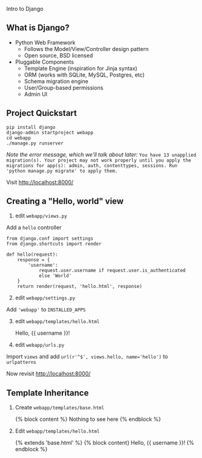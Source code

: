  Intro to Django 

## What is Django?

- Python Web Framework
    - Follows the Model/View/Controller design pattern
    - Open source, BSD licensed
- Pluggable Components
   - Template Engine (inspiration for Jinja syntax)
   - ORM (works with SQLite, MySQL, Postgres, etc)
   - Schema migration engine
   - User/Group-based permissions
   - Admin UI

## Project Quickstart

    pip install django
    django-admin startproject webapp
    cd webapp
    ./manage.py runserver

*Note the error message, which we'll talk about later:* `You have 13 unapplied migration(s). Your project may not work properly until you apply the migrations for app(s): admin, auth, contenttypes, sessions.
Run 'python manage.py migrate' to apply them.`

Visit <http://localhost:8000/>

## Creating a "Hello, world" view

1) edit `webapp/views.py`
    
Add a `hello` controller
    
    from django.conf import settings
    from django.shortcuts import render

    def hello(request):
        response = { 
            'username': 
                request.user.username if request.user.is_authenticated 
                else 'World' 
        }
        return render(request, 'hello.html', response)

2) edit `webapp/settings.py`

Add `'webapp'` to `INSTALLED_APPS`

3) edit `webapp/templates/hello.html`

    <!DOCTYPE html>
    <html>
    <body>
    Hello, {{ username }}!
    </body>
    </html>

4) edit `webapp/urls.py`
    
Import `views` and add `url(r'^$', views.hello, name='hello')` to `urlpatterns`
    
Now revisit <http://localhost:8000/>

## Template Inheritance

1) Create `webapp/templates/base.html`

    <!DOCTYPE html>
    <html>
    <body>
    {% block content %}
    Nothing to see here
    {% endblock %}
    </body>

2) Edit `webapp/templates/hello.html`

    {% extends 'base.html' %}
    {% block content}
    Hello, {{ username }}!
    {% endblock %}
 

    </html>

